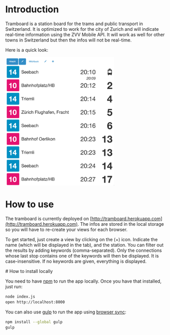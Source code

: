 # Introduction

Tramboard is a station board for the trams and public transport in Switzerland. It is optimized to work for the city of Zurich and will indicate real-time information using the ZVV Mobile API. It will work as well for other towns in Switzerland but then the infos will not be real-time.

Here is a quick look:

<img src="tramboard.png" alt="Tramboard app" style="text-align:center;height:400px;"/>

# How to use

The tramboard is currently deployed on [http://tramboard.herokuapp.com](http://tramboard.herokuapp.com). The infos are stored in the local storage so you will have to re-create your views for each browser.

To get started, just create a view by clicking on the (+) icon. Indicate the name (which will be displayed in the tab), and the station. You can filter out the results by adding keywords (comma-separated). Only the connections whose last stop contains one of the keywords will then be displayed. It is case-insensitive. If no keywords are given, everything is displayed.

# How to install locally

You need to have [npm](http://npmjs.org) to run the app locally. Once you have that installed, just run:

```bash
node index.js
open http://localhost:8000
```

You can also use [gulp](http://gulpjs.com/) to run the app using [browser sync](http://www.browsersync.io/):

```bash
npm install --global gulp
gulp
```
